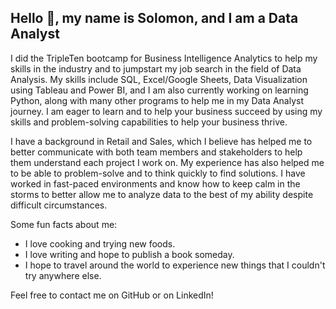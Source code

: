 ## Hello 👋, my name is Solomon, and I am a Data Analyst
I did the TripleTen bootcamp for Business Intelligence Analytics to help my skills in the industry and to jumpstart my job search in the field of Data Analysis.
My skills include SQL, Excel/Google Sheets, Data Visualization using Tableau and Power BI, and I am also currently working on learning Python, along with many other programs to help me in my Data Analyst journey.
I am eager to learn and to help your business succeed by using my skills and problem-solving capabilities to help your business thrive.

I have a background in Retail and Sales, which I believe has helped me to better communicate with both team members and stakeholders to help them understand each project I work on. 
My experience has also helped me to be able to problem-solve and to think quickly to find solutions.
I have worked in fast-paced environments and know how to keep calm in the storms to better allow me to analyze data to the best of my ability despite difficult circumstances.

Some fun facts about me:
- I love cooking and trying new foods.
- I love writing and hope to publish a book someday.
- I hope to travel around the world to experience new things that I couldn't try anywhere else. 

Feel free to contact me on GitHub or on LinkedIn!
